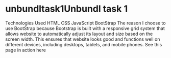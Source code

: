 # unbundltask1Unbundl task 1 

Technologies Used
HTML
CSS
JavaScript
BootStrap
The reason I choose to use BootStrap because Bootstrap is built with a responsive grid system that allows website to automatically adjust its layout and size based on the screen width. This ensures that website looks good and functions well on different devices, including desktops, tablets, and mobile phones. See this page in action here
